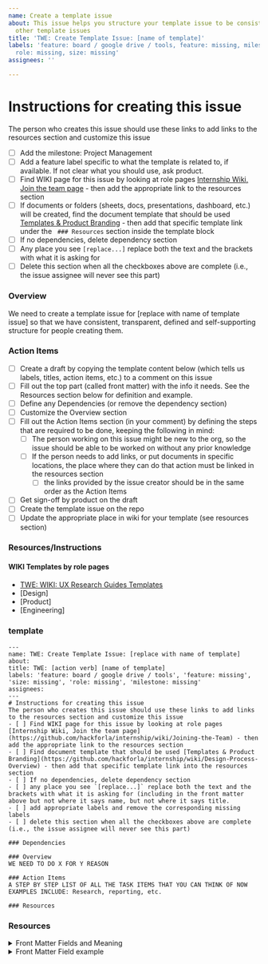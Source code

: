 ```yaml
---
name: Create a template issue
about: This issue helps you structure your template issue to be consistent with our
  other template issues
title: 'TWE: Create Template Issue: [name of template]'
labels: 'feature: board / google drive / tools, feature: missing, milestone: missing,
  role: missing, size: missing'
assignees: ''

---
```


# Instructions for creating this issue
The person who creates this issue should use these links to add links to the resources section and customize this issue
- [ ] Add the milestone: Project Management
- [ ] Add a feature label specific to what the template is related to, if available.  If not clear what you should use, ask product.
- [ ] Find WIKI page for this issue by looking at role pages [Internship Wiki, Join the team page](https://github.com/hackforla/internship/wiki/Joining-the-Team) - then add the appropriate link to the resources section
- [ ] If documents or folders (sheets, docs, presentations, dashboard, etc.) will be created, find the document template that should be used [Templates & Product Branding](https://github.com/hackforla/internship/wiki/Design-Process-Overview) - then add that specific template link under the ` ### Resources`  section inside the template block
- [ ] If no dependencies, delete dependency section
- [ ] Any place you see `[replace...]` replace both the text and the brackets with what it is asking for
- [ ] Delete this section when all the checkboxes above are complete (i.e., the issue assignee will never see this part)

### Overview
We need to create a template issue for [replace with name of template issue] so that we have consistent, transparent, defined and self-supporting structure for people creating them.

### Action Items
- [ ] Create a draft by copying the template content below (which tells us labels, titles, action items, etc.) to a comment on this issue
- [ ] Fill out the top part (called front matter) with the info it needs.  See the Resources section below for definition and example.
- [ ] Define any Dependencies (or remove the dependency section)
- [ ] Customize the Overview section
- [ ] Fill out the Action Items section (in your comment) by defining the steps that are required to be done, keeping the following in mind:
   - [ ] The person working on this issue might be new to the org, so the issue should be able to be worked on without any prior knowledge
   - [ ] If the person needs to add links, or put documents in specific locations, the place where they can do that action must be linked in the resources section
      - [ ] the links provided by the issue creator should be in the same order as the Action Items 
- [ ] Get sign-off by product on the draft
- [ ] Create the template issue on the repo
- [ ] Update the appropriate place in wiki for your template (see resources section)

### Resources/Instructions
#### WIKI Templates by role pages
- [TWE: WIKI: UX Research Guides Templates](https://github.com/hackforla/internship/wiki/UX-Research-Guides-Templates) 
- [Design]
- [Product]
- [Engineering]

### template
```
---
name: TWE: Create Template Issue: [replace with name of template]
about: 
title: TWE: [action verb] [name of template]
labels: 'feature: board / google drive / tools', 'feature: missing', 'size: missing', 'role: missing', 'milestone: missing'
assignees: 
---
# Instructions for creating this issue
The person who creates this issue should use these links to add links to the resources section and customize this issue
- [ ] Find WIKI page for this issue by looking at role pages [Internship Wiki, Join the team page](https://github.com/hackforla/internship/wiki/Joining-the-Team) - then add the appropriate link to the resources section
- [ ] Find document template that should be used [Templates & Product Branding](https://github.com/hackforla/internship/wiki/Design-Process-Overview) - then add that specific template link into the resources section
- [ ] If no dependencies, delete dependency section
- [ ] any place you see `[replace...]` replace both the text and the brackets with what it is asking for (including in the front matter above but not where it says name, but not where it says title.
- [ ] add appropriate labels and remove the corresponding missing labels
- [ ] delete this section when all the checkboxes above are complete (i.e., the issue assignee will never see this part)

### Dependencies

### Overview
WE NEED TO DO X FOR Y REASON

### Action Items
A STEP BY STEP LIST OF ALL THE TASK ITEMS THAT YOU CAN THINK OF NOW EXAMPLES INCLUDE: Research, reporting, etc.

### Resources
```
### Resources
<details>
<summary>Front Matter Fields and Meaning</summary>

- name: (name that appear on the new issue tab)
- about: (is the description that appears next to the issue template on the new issue tab
- title: (the title that appears when the issue is created.  User then customizes this title for their issue)
- labels: (choose the labels that will be the same each time, and choose missing labels for the ones that depend on content)
- assignees: 
</details>

<details>
<summary>Front Matter Field example</summary>

- name: 'Research: Roadmap'
- about: The start of a new roadmap
- title: 'TWE: Research Roadmap [name of type]'
- labels: 'feature: research, feature: roadmap, milestone: missing, role: UI/UX research,
-   size: 0.50pt'
- assignees: ''
</details>
